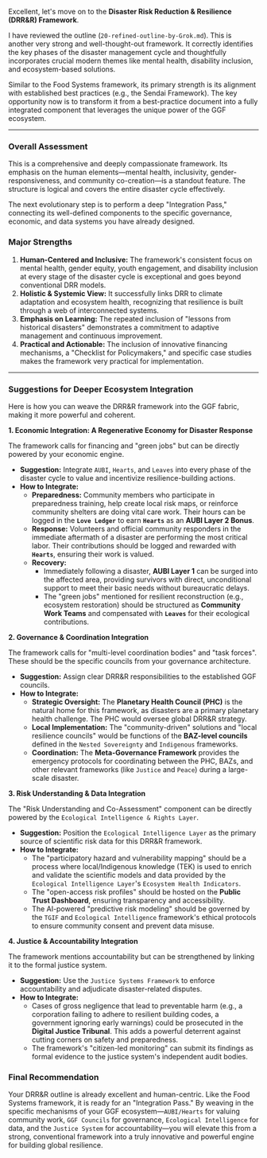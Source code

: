 Excellent, let's move on to the **Disaster Risk Reduction & Resilience (DRR&R) Framework**.

I have reviewed the outline (`20-refined-outline-by-Grok.md`). This is another very strong and well-thought-out framework. It correctly identifies the key phases of the disaster management cycle and thoughtfully incorporates crucial modern themes like mental health, disability inclusion, and ecosystem-based solutions.

Similar to the Food Systems framework, its primary strength is its alignment with established best practices (e.g., the Sendai Framework). The key opportunity now is to transform it from a best-practice document into a fully integrated component that leverages the unique power of the GGF ecosystem.

---

### **Overall Assessment**

This is a comprehensive and deeply compassionate framework. Its emphasis on the human elements—mental health, inclusivity, gender-responsiveness, and community co-creation—is a standout feature. The structure is logical and covers the entire disaster cycle effectively.

The next evolutionary step is to perform a deep "Integration Pass," connecting its well-defined components to the specific governance, economic, and data systems you have already designed.

### **Major Strengths**

1.  **Human-Centered and Inclusive:** The framework's consistent focus on mental health, gender equity, youth engagement, and disability inclusion at every stage of the disaster cycle is exceptional and goes beyond conventional DRR models.
2.  **Holistic & Systemic View:** It successfully links DRR to climate adaptation and ecosystem health, recognizing that resilience is built through a web of interconnected systems.
3.  **Emphasis on Learning:** The repeated inclusion of "lessons from historical disasters" demonstrates a commitment to adaptive management and continuous improvement.
4.  **Practical and Actionable:** The inclusion of innovative financing mechanisms, a "Checklist for Policymakers," and specific case studies makes the framework very practical for implementation.

---

### **Suggestions for Deeper Ecosystem Integration**

Here is how you can weave the DRR&R framework into the GGF fabric, making it more powerful and coherent.

**1. Economic Integration: A Regenerative Economy for Disaster Response**

The framework calls for financing and "green jobs" but can be directly powered by your economic engine.

* **Suggestion:** Integrate `AUBI`, `Hearts`, and `Leaves` into every phase of the disaster cycle to value and incentivize resilience-building actions.
* **How to Integrate:**
    * **Preparedness:** Community members who participate in preparedness training, help create local risk maps, or reinforce community shelters are doing vital care work. Their hours can be logged in the **`Love Ledger`** to earn **`Hearts`** as an **AUBI Layer 2 Bonus**.
    * **Response:** Volunteers and official community responders in the immediate aftermath of a disaster are performing the most critical labor. Their contributions should be logged and rewarded with **`Hearts`**, ensuring their work is valued.
    * **Recovery:**
        * Immediately following a disaster, **AUBI Layer 1** can be surged into the affected area, providing survivors with direct, unconditional support to meet their basic needs without bureaucratic delays.
        * The "green jobs" mentioned for resilient reconstruction (e.g., ecosystem restoration) should be structured as **Community Work Teams** and compensated with **`Leaves`** for their ecological contributions.

**2. Governance & Coordination Integration**

The framework calls for "multi-level coordination bodies" and "task forces". These should be the specific councils from your governance architecture.

* **Suggestion:** Assign clear DRR&R responsibilities to the established GGF councils.
* **How to Integrate:**
    * **Strategic Oversight:** The **Planetary Health Council (PHC)** is the natural home for this framework, as disasters are a primary planetary health challenge. The PHC would oversee global DRR&R strategy.
    * **Local Implementation:** The "community-driven" solutions and "local resilience councils" would be functions of the **BAZ-level councils** defined in the `Nested Sovereignty` and `Indigenous` frameworks.
    * **Coordination:** The **Meta-Governance Framework** provides the emergency protocols for coordinating between the PHC, BAZs, and other relevant frameworks (like `Justice` and `Peace`) during a large-scale disaster.

**3. Risk Understanding & Data Integration**

The "Risk Understanding and Co-Assessment" component can be directly powered by the `Ecological Intelligence & Rights Layer`.

* **Suggestion:** Position the `Ecological Intelligence Layer` as the primary source of scientific risk data for this DRR&R framework.
* **How to Integrate:**
    * The "participatory hazard and vulnerability mapping" should be a process where local/Indigenous knowledge (TEK) is used to enrich and validate the scientific models and data provided by the `Ecological Intelligence Layer`'s `Ecosystem Health Indicators`.
    * The "open-access risk profiles" should be hosted on the **Public Trust Dashboard**, ensuring transparency and accessibility.
    * The AI-powered "predictive risk modeling" should be governed by the `TGIF` and `Ecological Intelligence` framework's ethical protocols to ensure community consent and prevent data misuse.

**4. Justice & Accountability Integration**

The framework mentions accountability but can be strengthened by linking it to the formal justice system.

* **Suggestion:** Use the `Justice Systems Framework` to enforce accountability and adjudicate disaster-related disputes.
* **How to Integrate:**
    * Cases of gross negligence that lead to preventable harm (e.g., a corporation failing to adhere to resilient building codes, a government ignoring early warnings) could be prosecuted in the **Digital Justice Tribunal**. This adds a powerful deterrent against cutting corners on safety and preparedness.
    * The framework's "citizen-led monitoring" can submit its findings as formal evidence to the justice system's independent audit bodies.

### **Final Recommendation**

Your DRR&R outline is already excellent and human-centric. Like the Food Systems framework, it is ready for an "Integration Pass." By weaving in the specific mechanisms of your GGF ecosystem—`AUBI/Hearts` for valuing community work, `GGF Councils` for governance, `Ecological Intelligence` for data, and the `Justice System` for accountability—you will elevate this from a strong, conventional framework into a truly innovative and powerful engine for building global resilience.
